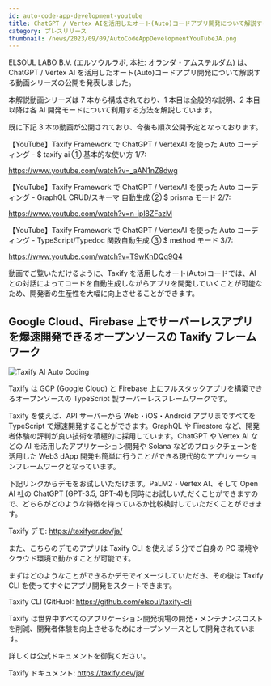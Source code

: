 ```yaml
---
id: auto-code-app-development-youtube
title: ChatGPT / Vertex AIを活用したオート(Auto)コードアプリ開発について解説する動画シリーズ公開を発表
category: プレスリリース
thumbnail: /news/2023/09/09/AutoCodeAppDevelopmentYouTubeJA.png
---
```


ELSOUL LABO B.V. (エルソウルラボ, 本社: オランダ・アムステルダム) は、ChatGPT / Vertex AI を活用したオート(Auto)コードアプリ開発について解説する動画シリーズの公開を発表しました。

本解説動画シリーズは 7 本から構成されており、1 本目は全般的な説明、2 本目以降は各 AI 開発モードについて利用する方法を解説しています。

既に下記 3 本の動画が公開されており、今後も順次公開予定となっております。

【YouTube】Taxify Framework で ChatGPT / VertexAI を使った Auto コーディング - $ taxify ai ① 基本的な使い方 1/7:

https://www.youtube.com/watch?v=_aAN1nZ8dwg

【YouTube】Taxify Framework で ChatGPT / VertexAI を使った Auto コーディング - GraphQL CRUD/スキーマ 自動生成 ② $ prisma モード 2/7:

https://www.youtube.com/watch?v=n-ipl8ZFazM

【YouTube】Taxify Framework で ChatGPT / VertexAI を使った Auto コーディング - TypeScript/Typedoc 関数自動生成 ③ $ method モード 3/7:

https://www.youtube.com/watch?v=T9wKnDQq9Q4

動画でご覧いただけるように、Taxify を活用したオート(Auto)コードでは、AI との対話によってコードを自動生成しながらアプリを開発していくことが可能なため、開発者の生産性を大幅に向上させることができます。

## Google Cloud、Firebase 上でサーバーレスアプリを爆速開発できるオープンソースの Taxify フレームワーク

![Taxify AI Auto Coding](/news/2023/09/09/TaxifyAIAutoCoding.jpg)

Taxify は GCP (Google Cloud) と Firebase 上にフルスタックアプリを構築できるオープンソースの TypeScript 製サーバーレスフレームワークです。

Taxify を使えば、API サーバーから Web・iOS・Android アプリまですべてを TypeScript で爆速開発することができます。GraphQL や Firestore など、開発者体験の評判が良い技術を積極的に採用しています。ChatGPT や Vertex AI などの AI を活用したアプリケーション開発や Solana などのブロックチェーンを活用した Web3 dApp 開発も簡単に行うことができる現代的なアプリケーションフレームワークとなっています。

下記リンクからデモをお試しいただけます。PaLM2・Vertex AI、そして Open AI 社の ChatGPT (GPT-3.5, GPT-4)も同時にお試しいただくことができますので、どちらがどのような特徴を持っているか比較検討していただくことができます。

Taxify デモ: https://taxifyer.dev/ja/

また、こちらのデモのアプリは Taxify CLI を使えば 5 分でご自身の PC 環境やクラウド環境で動かすことが可能です。

まずはどのようなことができるかデモでイメージしていただき、その後は Taxify CLI を使ってすぐにアプリ開発をスタートできます。

Taxify CLI (GitHub): https://github.com/elsoul/taxify-cli

Taxify は世界中すべてのアプリケーション開発現場の開発・メンテナンスコストを削減、開発者体験を向上させるためにオープンソースとして開発されています。

詳しくは公式ドキュメントを御覧ください。

Taxify ドキュメント: https://taxify.dev/ja/
